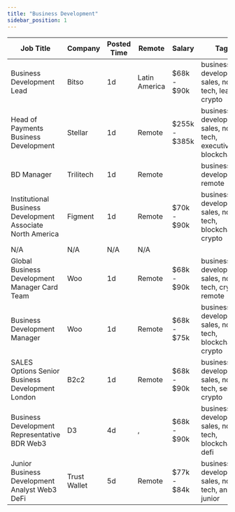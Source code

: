 ```yaml
---
title: "Business Development"
sidebar_position: 1
---
```


| Job Title | Company | Posted Time | Remote | Salary | Tags | Apply Link |
|-----------|---------|-------------|--------|--------|------|------------|
| Business Development Lead | Bitso | 1d | Latin America | $68k - $90k | business development, sales, non tech, lead, crypto | [Apply](https://web3.career/business-development-lead-bitso/104954) |
| Head of Payments Business Development | Stellar | 1d | Remote | $255k - $385k | business development, sales, non tech, executive, blockchain | [Apply](https://web3.career/head-of-payments-business-development-stellar/97571) |
| BD Manager | Trilitech | 1d | Remote |  | business development, remote | [Apply](https://web3.career/bd-manager-trilitech/104934) |
| Institutional Business Development Associate North America | Figment | 1d | Remote | $70k - $90k | business development, sales, non tech, blockchain, crypto | [Apply](https://web3.career/institutional-business-development-associate-north-america-figment/104910) |
| N/A | N/A | N/A | N/A |  |  | [Apply](https://web3.career/metana) |
| Global Business Development Manager Card Team | Woo | 1d | Remote | $68k - $90k | business development, sales, non tech, crypto, remote | [Apply](https://web3.career/global-business-development-manager-card-team-woo/95645) |
| Business Development Manager | Woo | 1d | Remote | $68k - $75k | business development, sales, non tech, blockchain, crypto | [Apply](https://web3.career/business-development-manager-woo/95644) |
| SALES Options Senior Business Development London | B2c2 | 1d | Remote | $68k - $90k | business development, sales, non tech, senior, crypto | [Apply](https://web3.career/sales-options-senior-business-development-london-b2c2/104883) |
| Business Development Representative BDR Web3 | D3 | 4d | , | $68k - $90k | business development, sales, non tech, blockchain, defi | [Apply](https://web3.career/business-development-representative-bdr-web3-d3/104797) |
| Junior Business Development Analyst Web3 DeFi | Trust Wallet | 5d | Remote | $77k - $84k | business development, sales, non tech, analyst, junior | [Apply](https://web3.career/junior-business-development-analyst-web3-defi-trustwallet/104744) |
